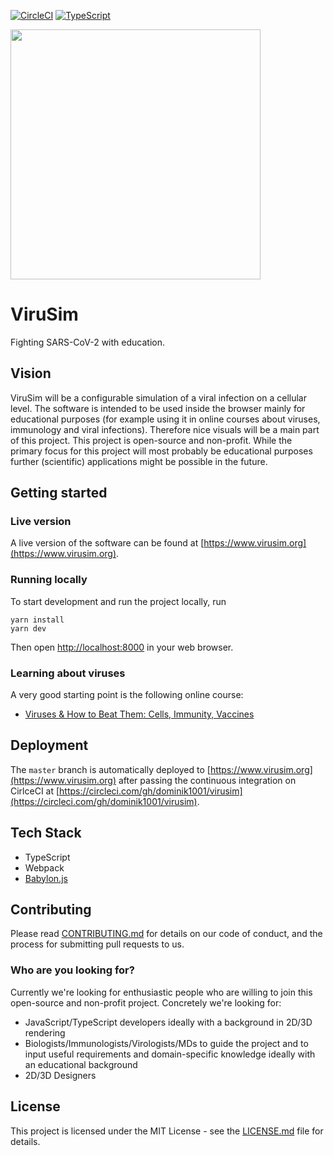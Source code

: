 [![CircleCI](https://circleci.com/gh/openvir/virusim.svg?style=svg)](https://circleci.com/gh/openvir/virusim)
[![TypeScript](https://badges.frapsoft.com/typescript/code/typescript.svg?v=101)](https://github.com/ellerbrock/typescript-badges/)

<img src="https://github.com/openvir/virusim/blob/master/docs/logo/logo.png" width="400">

# ViruSim

Fighting SARS-CoV-2 with education.

## Vision

ViruSim will be a configurable simulation of a viral infection on a cellular level. The software is intended to be used inside the browser mainly for educational purposes (for example using it in online courses about viruses, immunology and viral infections). Therefore nice visuals will be a main part of this project. This project is open-source and non-profit. While the primary focus for this project will most probably be educational purposes further (scientific) applications might be possible in the future.

## Getting started

### Live version

A live version of the software can be found at [https://www.virusim.org](https://www.virusim.org).

### Running locally

To start development and run the project locally, run

```
yarn install
yarn dev
```

Then open [http://localhost:8000](http://localhost:8000) in your web browser.

### Learning about viruses

A very good starting point is the following online course:
- [Viruses & How to Beat Them: Cells, Immunity, Vaccines](https://courses.edx.org/courses/course-v1:IsraelX+Virus101x+2T2018/)

## Deployment

The `master` branch is automatically deployed to [https://www.virusim.org](https://www.virusim.org) after passing the continuous integration on CirlceCI at [https://circleci.com/gh/dominik1001/virusim](https://circleci.com/gh/dominik1001/virusim).

## Tech Stack

- TypeScript
- Webpack
- [Babylon.js](https://www.babylonjs.com/)

## Contributing

Please read [CONTRIBUTING.md](CONTRIBUTING.md) for details on our code of conduct, and the process for submitting pull requests to us.

### Who are you looking for?

Currently we're looking for enthusiastic people who are willing to join this open-source and non-profit project. Concretely we're looking for:
- JavaScript/TypeScript developers ideally with a background in 2D/3D rendering
- Biologists/Immunologists/Virologists/MDs to guide the project and to input useful requirements and domain-specific knowledge ideally with an educational background
- 2D/3D Designers

## License

This project is licensed under the MIT License - see the [LICENSE.md](LICENSE.md) file for details.
